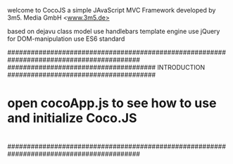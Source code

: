 welcome to CocoJS
a simple JAvaScript MVC Framework
developed by 3m5. Media GmbH <www.3m5.de>

based on dejavu class model
use handlebars template engine
use jQuery for DOM-manipulation
use ES6 standard

##########################################################################################
###################################### INTRODUCTION ######################################
# open cocoApp.js to see how to use and initialize Coco.JS                               #
#
#
#
#
#
##########################################################################################
